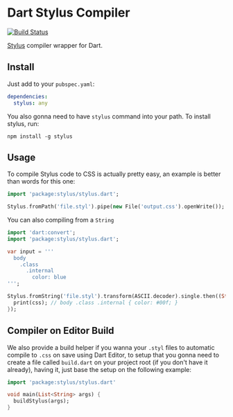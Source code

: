 Dart Stylus Compiler
==============

[![Build Status](https://drone.io/github.com/wilkerlucio/dart-stylus/status.png)](https://drone.io/github.com/wilkerlucio/dart-stylus/latest)

[Stylus](http://learnboost.github.io/stylus/) compiler wrapper for Dart.

Install
-------

Just add to your `pubspec.yaml`:

```yaml
dependencies:
  stylus: any
```

You also gonna need to have `stylus` command into your path. To install stylus, run:
```
npm install -g stylus
```

Usage
-----

To compile Stylus code to CSS is actually pretty easy, an example is better than words for this one:

```dart
import 'package:stylus/stylus.dart';

Stylus.fromPath('file.styl').pipe(new File('output.css').openWrite());
```

You can also compiling from a `String`

```dart
import 'dart:convert';
import 'package:stylus/stylus.dart';

var input = '''
  body
    .class
      .internal
        color: blue
''';

Stylus.fromString('file.styl').transform(ASCII.decoder).single.then((String css) {
  print(css); // body .class .internal { color: #00f; }
});
```

Compiler on Editor Build
------------------------

We also provide a build helper if you wanna your `.styl` files to automatic compile to `.css` on save using Dart Editor, to setup that you gonna need to create a file called `build.dart` on your project root (if you don't have it already), having it, just base the setup on the following example:

```dart
import 'package:stylus/stylus.dart'

void main(List<String> args) {
  buildStylus(args);
}
```
